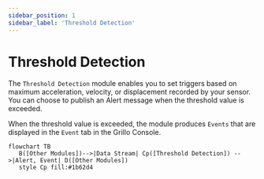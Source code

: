 ```yaml
---
sidebar_position: 1
sidebar_label: 'Threshold Detection'
---
```


# Threshold Detection
The `Threshold Detection` module enables you to set triggers based on maximum acceleration, velocity, or displacement recorded by your sensor. You can choose to publish an Alert message when the threshold value is exceeded.

When the threshold value is exceeded, the module produces `Events` that are displayed in the `Event` tab in the Grillo Console.

```mermaid
flowchart TB
   B([Other Modules])-->|Data Stream| Cp([Threshold Detection]) -->|Alert, Event| D([Other Modules])
   style Cp fill:#1b62d4
```